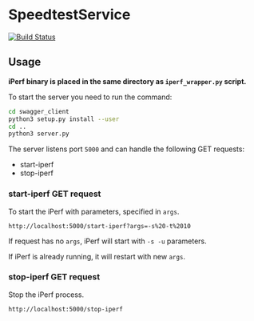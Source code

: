 # SpeedtestService

[![Build Status](https://github.com/SkoltechSummerCamp/SpeedtestService/workflows/Build%20docker%20image/badge.svg)](https://github.com/SkoltechSummerCamp/SpeedtestService/actions)

## Usage

**iPerf binary is placed in the same directory as `iperf_wrapper.py` script.**

To start the server you need to run the command:

```bash
cd swagger_client
python3 setup.py install --user
cd ..
python3 server.py 
```

The server listens port `5000` and can handle the following GET requests:

* start-iperf
* stop-iperf

### start-iperf GET request
To start the iPerf with parameters, specified in `args`.

```
http://localhost:5000/start-iperf?args=-s%20-t%2010
```

If request has no `args`, iPerf will start with `-s -u` parameters.

If iPerf is already running, it will restart with new `args`. 

### stop-iperf GET request
Stop the iPerf process.

```
http://localhost:5000/stop-iperf
```